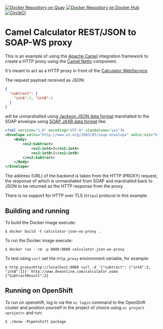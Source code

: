 [![Docker Repository on Quay](https://quay.io/repository/zregvart/calculator-json-ws-proxy/status "Docker Repository on Quay")](https://quay.io/repository/zregvart/calculator-json-ws-proxy) [![Docker Repository on Docker Hub](https://img.shields.io/docker/automated/zregvart/calculator-json-ws-proxy.svg "Docker Repository on Docker Hub")](https://hub.docker.com/r/zregvart/calculator-json-ws-proxy) [![CircleCI](https://circleci.com/gh/zregvart/calculator-json-ws-proxy.svg?style=svg)](https://circleci.com/gh/zregvart/calculator-json-ws-proxy)

# Camel Calculator REST/JSON to SOAP-WS proxy

This is an example of using the [Apache Camel](https://camel.apache.org/)
integration framework to create a HTTP proxy using the [Camel Netty](https://camel.apache.org/components/latest/netty-http-component.html)
component.

It's meant to act as a HTTP proxy in front of the [Calculator WebService](http://www.dneonline.com/calculator.asmx).

The request payload received as JSON:

```json
{
  "subtract": {
    "intA":3, "intB":1
  }
}
```

will be unmarshalled using [Jackson JSON data format](https://camel.apache.org/components/latest/json-jackson-dataformat.html) marshalled to the SOAP envelope using [SOAP JAXB data format](https://camel.apache.org/components/latest/soapjaxb-dataformat.html) like:

```xml
<?xml version="1.0" encoding="UTF-8" standalone="yes"?>
<Envelope xmlns="http://www.w3.org/2003/05/soap-envelope" xmlns:ns2="http://tempuri.org/">
    <Body>
        <ns2:Subtract>
            <ns2:intA>3</ns2:intA>
            <ns2:intB>1</ns2:intB>
        </ns2:Subtract>
    </Body>
</Envelope>
```

The address (URL) of the backend is taken from the HTTP (PROXY) request, the response of which is unmarshaled from SOAP and marshalled back to JSON to be returned as the HTTP response from the proxy.

There is no support for HTTP over TLS (`https`) protocol in this example.

## Building and running

To build the Docker image execute:

    $ docker build -t calculator-json-ws-proxy .

To run the Docker image execute:

    $ docker run --rm -p 8080:8080 calculator-json-ws-proxy

To test using `curl` set the `http_proxy` environment variable, for example:

    $ http_proxy=http://localhost:8080 curl -d '{"subtract": {"intA":3, "intB":1}}' http://www.dneonline.com/calculator.asmx
    {"SubtractResult":2}

## Running on OpenShift

To run on openshift, log in via the `oc login` command to the OpenShift cluster
and position yourself in the project of choice using `oc project <project>` and
run:

    $ ./mvnw -Popenshift package
